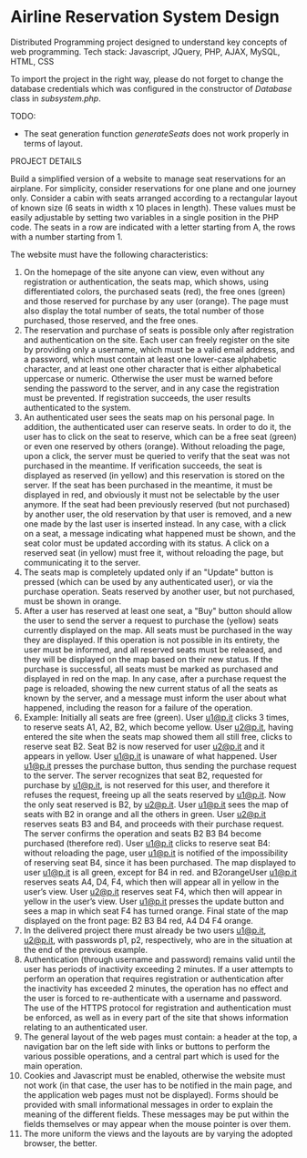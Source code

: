 # Airline Reservation System Design
Distributed Programming project designed to understand key concepts of web programming. Tech stack: Javascript, JQuery, PHP, AJAX, MySQL, HTML, CSS

To import the project in the right way, please do not forget to change the database credentials which was configured in the constructor of *Database* class in *subsystem.php*.

TODO:
- The seat generation function *generateSeats* does not work properly in terms of layout.

PROJECT DETAILS

Build a simplified version of a website to manage seat reservations for an airplane. For simplicity, consider reservations for one plane and one journey only. Consider a cabin with seats arranged according to a rectangular layout of known size (6 seats in width x 10 places in length). These values must be easily adjustable by setting two variables in a single position in the PHP code. The seats in a row are indicated with a letter starting from A, the rows with a number starting from 1.

The website must have the following characteristics:
1. On the homepage of the site anyone can view, even without any registration or authentication, the seats map, which shows, using differentiated colors, the purchased seats (red), the free ones (green) and those reserved for purchase by any user (orange). The page must also display the total number of seats, the total number of those purchased, those reserved, and the free ones.
2. The reservation and purchase of seats is possible only after registration and authentication on the site. Each user can freely register on the site by providing only a username, which must be a valid email address, and a password, which must contain at least one lower-case alphabetic character, and at least one other character that is either alphabetical uppercase or numeric. Otherwise the user must be warned before sending the password to the server, and in any case the registration must be prevented. If registration succeeds, the user results authenticated to the system.
3. An authenticated user sees the seats map on his personal page. In addition, the authenticated user can reserve seats. In order to do it, the user has to click on the seat to reserve, which can be a free seat (green) or even one reserved by others (orange). Without reloading the page, upon a click, the server must be queried to verify that the seat was not purchased in the meantime. If verification succeeds, the seat is displayed as reserved (in yellow) and this reservation is stored on the server. If the seat has been purchased in the meantime, it must be displayed in red, and obviously it must not be selectable by the user anymore. If the seat had been previously reserved (but not purchased) by another user, the old reservation by that user is removed, and a new one made by the last user is inserted instead. In any case, with a click on a seat, a message indicating what happened must be shown, and the seat color must be updated according with its status. A click on a reserved seat (in yellow) must free it, without reloading the page, but communicating it to the server.
4. The seats map is completely updated only if an "Update" button is pressed (which can be used by any authenticated user), or via the purchase operation. Seats reserved by another user, but not purchased, must be shown in orange.
5. After a user has reserved at least one seat, a "Buy" button should allow the user to send the server a request to purchase the (yellow) seats currently displayed on the map. All seats must be purchased in the way they are displayed. If this operation is not possible in its entirety, the user must be informed, and all reserved seats must be released, and they will be displayed on the map based on their new status. If the purchase is successful, all seats must be marked as purchased and displayed in red on the map. In any case, after a purchase request the page is reloaded, showing the new current status of all the seats as known by the server, and a message must inform the user about what happened, including the reason for a failure of the operation.
6. Example:
Initially all seats are free (green).
User u1@p.it clicks 3 times, to reserve seats A1, A2, B2, which become yellow.
User u2@p.it, having entered the site when the seats map showed them all still free, clicks to reserve seat B2. Seat B2 is now reserved for user u2@p.it and it appears in yellow. User u1@p.it is unaware of what happened.
User u1@p.it presses the purchase button, thus sending the purchase request to the server. The server recognizes that seat B2, requested for purchase by u1@p.it, is not reserved for this user, and therefore it refuses the request, freeing up all the seats reserved by u1@p.it.
Now the only seat reserved is B2, by u2@p.it. User u1@p.it sees the map of seats with B2 in orange and all the others in green.
User u2@p.it reserves seats B3 and B4, and proceeds with their purchase request. The server confirms the operation and seats B2 B3 B4 become purchased (therefore red).
User u1@p.it clicks to reserve seat B4: without reloading the page, user u1@p.it is notified of the impossibility of reserving seat B4, since it has been purchased. The map displayed to user u1@p.it is all green, except for B4 in red. and B2orangeUser u1@p.it reserves seats A4, D4, F4, which then will appear all in yellow in the user’s view.
User u2@p.it reserves seat F4, which then will appear in yellow in the user’s view.
User u1@p.it presses the update button and sees a map in which seat F4 has turned orange.
Final state of the map displayed on the front page: B2 B3 B4 red, A4 D4 F4 orange.
7. In the delivered project there must already be two users u1@p.it, u2@p.it, with passwords p1, p2, respectively, who are in the situation at the end of the previous example.
8. Authentication (through username and password) remains valid until the user has periods of inactivity exceeding 2 minutes. If a user attempts to perform an operation that requires registration or authentication after the inactivity has exceeded 2 minutes, the operation has no effect and the user is forced to re-authenticate with a username and password.
The use of the HTTPS protocol for registration and authentication must be enforced, as well as in every part of the site that shows information relating to an authenticated user.
9. The general layout of the web pages must contain: a header at the top, a navigation bar on the left side with links or buttons to perform the various possible operations, and a central part which is used for the main operation.
10. Cookies and Javascript must be enabled, otherwise the website must not work (in that case, the user has to be notified in the main page, and the application web pages must not be displayed). Forms should be provided with small informational messages in order to explain the meaning of the different fields. These messages may be put within the fields themselves or may appear when the mouse pointer is over them.
11. The more uniform the views and the layouts are by varying the adopted browser, the better.
